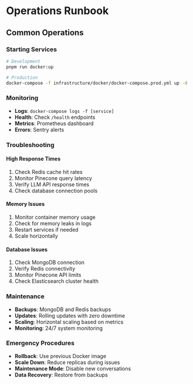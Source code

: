 # Operations Runbook

## Common Operations

### Starting Services
```bash
# Development
pnpm run docker:up

# Production
docker-compose -f infrastructure/docker/docker-compose.prod.yml up -d
```

### Monitoring
- **Logs**: `docker-compose logs -f [service]`
- **Health**: Check `/health` endpoints
- **Metrics**: Prometheus dashboard
- **Errors**: Sentry alerts

### Troubleshooting

#### High Response Times
1. Check Redis cache hit rates
2. Monitor Pinecone query latency
3. Verify LLM API response times
4. Check database connection pools

#### Memory Issues
1. Monitor container memory usage
2. Check for memory leaks in logs
3. Restart services if needed
4. Scale horizontally

#### Database Issues
1. Check MongoDB connection
2. Verify Redis connectivity
3. Monitor Pinecone API limits
4. Check Elasticsearch cluster health

### Maintenance
- **Backups**: MongoDB and Redis backups
- **Updates**: Rolling updates with zero downtime
- **Scaling**: Horizontal scaling based on metrics
- **Monitoring**: 24/7 system monitoring

### Emergency Procedures
- **Rollback**: Use previous Docker image
- **Scale Down**: Reduce replicas during issues
- **Maintenance Mode**: Disable new conversations
- **Data Recovery**: Restore from backups
